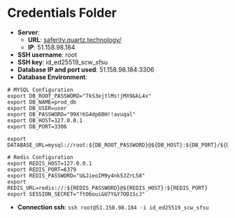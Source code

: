 # Credentials Folder

- **Server**:
  - **URL**:  [saferity.quartz.technology/](https://saferity.quartz.technology/)
  - **IP**: 51.158.98.184
- **SSH username**: root
- **SSH key**: id_ed25519_scw_sfsu
- **Database IP and port used**: 51.158.98.184:3306
- **Database Environment**:
```
# MYSQL Configuration
export DB_ROOT_PASSWORD="7kS3ejtlMs!jMX9&kL4x"
export DB_NAME=prod_db
export DB_USER=user
export DB_PASSWORD="99X!KG4dp6BH!!avuqal"
export DB_HOST=127.0.0.1
export DB_PORT=3306

export DATABASE_URL=mysql://root:${DB_ROOT_PASSWORD}@${DB_HOST}:${DB_PORT}/${DB_NAME}

# Redis Configuration
export REDIS_HOST=127.0.0.1
export REDIS_PORT=6379
export REDIS_PASSWORD="U&JieoIM9y4nk5JZrL58"
export REDIS_URL=redis://:${REDIS_PASSWORD}@${REDIS_HOST}:${REDIS_PORT}
export SESSION_SECRET="ftO6oui&U7Y&Y7OD1ScJ"
```
- **Connection ssh**: `ssh root@51.158.98.184 -i id_ed25519_scw_sfsu`
